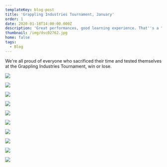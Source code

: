 ```yaml
---
templateKey: blog-post
title: 'Grappling Industries Tournament, January'
order: 1
date: 2020-01-18T14:00:00.000Z
description: 'Great performances, good learning experience. That''s a "W" in our book!'
thumbnail: /img/dsc02762.jpg
home: false
tags:
  - Blog
---
```

We're all proud of everyone who sacrificed their time and tested themselves at the Grappling Industries Tournament, win or lose.  

![](/img/dsc03189.jpg)

![](/img/dsc03289.jpg)

![](/img/dsc02839.jpg)

![](/img/dsc02939.jpg)

![](/img/dsc02960.jpg)

![](/img/dsc03088.jpg)

![](/img/dsc03093.jpg)

![](/img/dsc03096.jpg)

![](/img/dsc02997.jpg)

![](/img/dsc03009.jpg)
